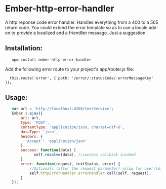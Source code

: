 # Ember-http-error-handler

A http reponse code error handler.  Handles everything from a 400 to a 505 return code.  You could extend the error template so as to use a locale add-on to provide a localized and a friendlier message.  Just a suggestion.

## Installation:
```bash
   npm install ember-http-error-handler
```
   Add the following error route to your project's app/router.js file:

      this.route('error', { path: '/error/:statusCode/:errorMessageKey' });

## Usage:
```javascript
   var url = 'http://localhost:4200/testService';
   Ember.$.ajax({
       url: url,
       type: 'POST',
       contentType: 'application/json; charset=utf-8',
       dataType: 'json',
       headers: {
         'Accept': 'application/json'
       },
       success: function(data) {
             self.resolve(data); //success callback invoked
       },
       error: function(request, textStatus, error) {
           //Optionals (after the request parameter) allow for overriding the default errorRoute and logoutURL.
           self.httpErrorHandler.errorHandler.call(self, request);
       }
   });
```
